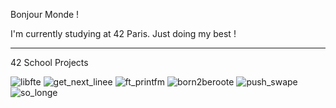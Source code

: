 Bonjour Monde !

I'm currently studying at 42 Paris. Just doing my best !

------

42 School Projects

![libfte](https://github.com/leitn/leitn/assets/104629160/748668f3-238c-472a-b87a-0e6cc7735634)
![get_next_linee](https://github.com/leitn/leitn/assets/104629160/20d6801e-6a49-4c0c-b47e-4e906621d0fc)
![ft_printfm](https://github.com/leitn/leitn/assets/104629160/4fe688ad-5e81-4e78-bddd-4d6e326f0edb)
![born2beroote](https://github.com/leitn/leitn/assets/104629160/bb979e4f-5899-4831-a006-ddd80554d878)
![push_swape](https://github.com/leitn/leitn/assets/104629160/d04034e0-46b3-4c0d-81fd-4f866c74af5d)
![so_longe](https://github.com/leitn/leitn/assets/104629160/0c55e2da-e09d-4df4-8888-222eecc7c1c8)
